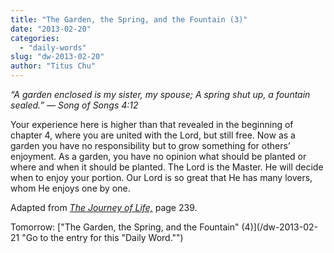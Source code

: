 ```yaml
---
title: "The Garden, the Spring, and the Fountain (3)"
date: "2013-02-20"
categories: 
  - "daily-words"
slug: "dw-2013-02-20"
author: "Titus Chu"
---
```


_“A garden enclosed is my sister, my spouse;_ _A spring shut up, a fountain sealed.”_ _— Song of Songs 4:12_

Your experience here is higher than that revealed in the beginning of chapter 4, where you are united with the Lord, but still free. Now as a garden you have no responsibility but to grow something for others’ enjoyment. As a garden, you have no opinion what should be planted or where and when it should be planted. The Lord is the Master. He will decide when to enjoy your portion. Our Lord is so great that He has many lovers, whom He enjoys one by one.

Adapted from _[The Journey of Life,](/book-journey "Go to the listing for this book.")_ page 239.

Tomorrow: ["The Garden, the Spring, and the Fountain" (4)](/dw-2013-02-21 "Go to the entry for this "Daily Word."")
